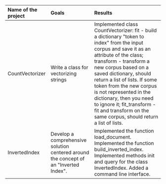 | Name of the project | Goals | Results |
| :--- | :--- | :--- |
| CountVectorizer | Write a class for vectorizing strings | Implemented class CountVectorizer: f​it  -  build a dictionary "token to index" from the input corpus and save it as an attribute of the class; transform  -  transform a new corpus based on a saved dictionary, should return a list of lists. If some token from the new corpus is not represented in the dictionary, then you need to ignore it;  f​it_transform  -  fit and transform on the same corpus, should return a list of lists. |
| InvertedIndex | Develop a comprehensive solution centered around the concept of an "Inverted Index". |  Implemented the function load_document. Implemented the function build_inverted_index. Implemented methods init and query for the class InvertedIndex. Added a command line interface. | 
